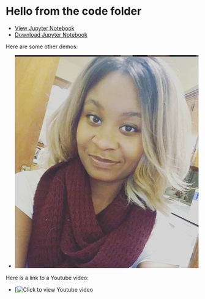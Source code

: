 # Hello from the code folder

- [View Jupyter Notebook](https://github.com/msmattison3/msmattison3.github.io/blob/master/11-0.py)
- [Download Jupyter Notebook](https://github.com/msmattison3/msmattison3.github.io/blob/master/11-0.py)

Here are some other demos:
- ![Here is a picture](https://github.com/msmattison3/msmattison3.github.io/blob/master/code/2019-07-25%20(52).png)

Here is a link to a Youtube video:
- [![Click to view Youtube video](https://youtu.be/hEgO047GxaQ)
